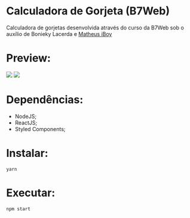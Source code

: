 # Calculadora de Gorjeta (B7Web)
Calculadora de gorjetas desenvolvida através do curso da B7Web sob o auxílio de Bonieky Lacerda e <a href="https://github.com/iboy-exploitado/">Matheus iBoy</a>

# Preview:
<img src="https://media.discordapp.net/attachments/765019252071071777/824315508853178398/unknown.png" />
<img src="https://media.discordapp.net/attachments/765019252071071777/824314254890631258/unknown.png?width=550&height=473" />

# Dependências:
- NodeJS;
- ReactJS;
- Styled Components;

# Instalar:
```
yarn
```
# Executar:
```
npm start
```
